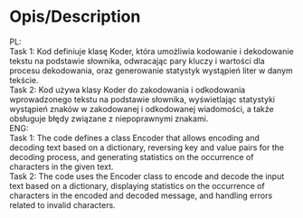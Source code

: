 # Opis/Description
PL:<br />
Task 1: Kod definiuje klasę Koder, która umożliwia kodowanie i dekodowanie tekstu na podstawie słownika, odwracając pary kluczy i wartości dla procesu dekodowania, oraz generowanie statystyk wystąpień liter w danym tekście.<br />
Task 2: Kod używa klasy Koder do zakodowania i odkodowania wprowadzonego tekstu na podstawie słownika, wyświetlając statystyki wystąpień znaków w zakodowanej i odkodowanej wiadomości, a także obsługuje błędy związane z niepoprawnymi znakami.<br />
ENG:<br />
Task 1: The code defines a class Encoder that allows encoding and decoding text based on a dictionary, reversing key and value pairs for the decoding process, and generating statistics on the occurrence of characters in the given text.<br />
Task 2: The code uses the Encoder class to encode and decode the input text based on a dictionary, displaying statistics on the occurrence of characters in the encoded and decoded message, and handling errors related to invalid characters.<br />
